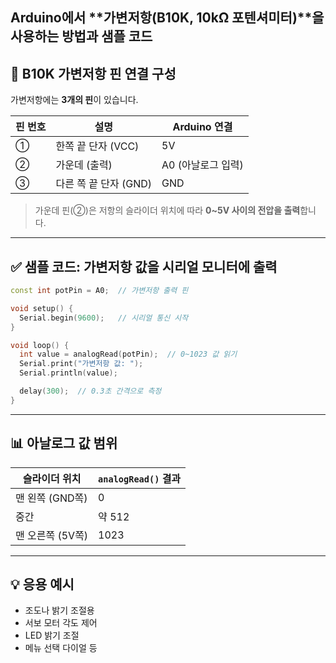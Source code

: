## Arduino에서 \*\*가변저항(B10K, 10kΩ 포텐셔미터)\*\*을 사용하는 방법과 샘플 코드

## 🔌 B10K 가변저항 핀 연결 구성

가변저항에는 **3개의 핀**이 있습니다.

| 핀 번호 | 설명                  | Arduino 연결       |
| ------- | --------------------- | ------------------ |
| ①       | 한쪽 끝 단자 (VCC)    | 5V                 |
| ②       | 가운데 (출력)         | A0 (아날로그 입력) |
| ③       | 다른 쪽 끝 단자 (GND) | GND                |

> 가운데 핀(②)은 저항의 슬라이더 위치에 따라 **0\~5V 사이의 전압을 출력**합니다.

---

## ✅ 샘플 코드: 가변저항 값을 시리얼 모니터에 출력

```cpp
const int potPin = A0;  // 가변저항 출력 핀

void setup() {
  Serial.begin(9600);   // 시리얼 통신 시작
}

void loop() {
  int value = analogRead(potPin);  // 0~1023 값 읽기
  Serial.print("가변저항 값: ");
  Serial.println(value);

  delay(300);  // 0.3초 간격으로 측정
}
```

---

## 📊 아날로그 값 범위

| 슬라이더 위치    | `analogRead()` 결과 |
| ---------------- | ------------------- |
| 맨 왼쪽 (GND쪽)  | 0                   |
| 중간             | 약 512              |
| 맨 오른쪽 (5V쪽) | 1023                |

---

## 💡 응용 예시

- 조도나 밝기 조절용
- 서보 모터 각도 제어
- LED 밝기 조절
- 메뉴 선택 다이얼 등
